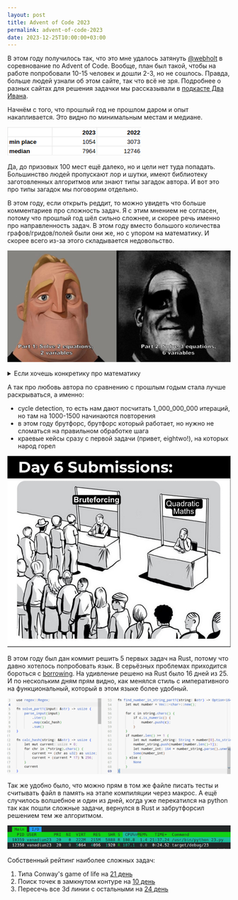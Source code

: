 ```yaml
---
layout: post
title: Advent of Code 2023
permalink: advent-of-code-2023
date: 2023-12-25T10:00:00+03:00
---
```


В этом году получилось так, что это мне удалось затянуть [@webholt](https://twitter.com/webholt/status/1739165640668205418) в соревнование по Advent of Code. Вообще, план был такой, чтобы на работе попробовали 10-15 человек и дошли 2-3, но не сошлось. Правда, больше людей узнали об этом сайте, так что всё не зря. Подробнее о разных сайтах для решения задачки мы рассказывали в [подкасте Два Ивана](https://doubleivan.ru/podcasts/2023_08_17_0014_programmers_workout/). 

<!-- more -->

Начнём с того, что прошлый год не прошлом даром и опыт накапливается. Это видно по минимальным местам и медиане.

![Места](/images/20231225145344.png)

Да, до призовых 100 мест ещё далеко, но и цели нет туда попадать. Большинство людей пропускают лор и шутки, имеют библиотеку заготовленных алгоритмов или знают типы загадок автора. И вот это про типы загадок мы поговорим отдельно. 

В этом году, если открыть реддит, то можно увидеть что больше комментариев про сложность задач. Я с этим мнением не согласен, потому что прошлый год шёл сильно сложнее, и скорее речь именно про направленность задач. В этом году вместо большого количества графов/гридов/полей были они же, но с упором на математику. И скорее всего из-за этого складывается недовольство. 

![СЛАУ](/images/20231225150725.png)

<details>
<summary>Если хочешь конкретику про математику</summary>

- Были задачи на квадратные уравнение или скорее их нахождение во входных данных
- [Shoelace formula](https://en.wikipedia.org/wiki/Shoelace_formula) для вычисления точек внутри контура
- Система линейных алгебраических уравнение в трёхмерном пространстве
</details>

А так про любовь автора по сравнению с прошлым годым стала лучше раскрываться, а именно:
- cycle detection, то есть нам дают посчитать 1_000_000_000 итераций, но там на 1000-1500 начинаются повторения
- в этом году брутфорс, брутфорс который работает, но нужно не сломаться на правильном обработке шага
- краевые кейсы сразу с первой задачи (привет, eightwo!), на которых народ горел

![](/images/20231225150646.png)

В этом году был дан коммит решить 5 первых задач на Rust, потому что давно хотелось попробовать язык. В серьёзных проблемах приходится бороться с [borrowing](https://doc.rust-lang.org/book/ch04-02-references-and-borrowing.html). На удивление решено на Rust было 16 дней из 25. И по нескольким дням прям видно, как менялся стиль с императивного на функциональный, который в этом языке более удобный.

![Изменение стиля](/images/20231225151850.png)

Так же удобно было, что можно прям в том же файле писать тесты и считывать файл в память на этапе компиляции через макрос. А ещё случилось волшебное и один из дней, когда уже перекатился на python так как пошли сложные задачи, вернулся в Rust и забрутфорсил решением тем же алгоритмом.

![Rust goes brr...](/images/20231225152119.png)

Собственный рейтинг наиболее сложных задач:
1. Типа Conway's game of life на [21 день](https://adventofcode.com/2023/day/21)
2. Поиск точек в замкнутом контуре на [10 день](https://adventofcode.com/2023/day/10)
3. Пересечь все 3d линии с остальными на [24 день](https://adventofcode.com/2023/day/24)
